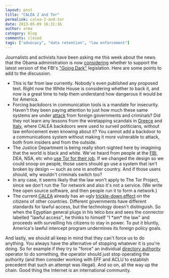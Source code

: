 ```yaml
---
layout: post
title: "CALEA 2 and Tor"
permalink: calea-2-and-tor
date: 2013-05-09 16:31:16
author: arma
category: blog
comments: closed
tags: ["advocacy", "data retention", "law enforcement"]
---
```


Journalists and activists have been asking me this week about the news that the Obama administration is now [considering](http://www.nytimes.com/2013/05/08/us/politics/obama-may-back-fbi-plan-to-wiretap-web-users.html) whether to support the latest version of the FBI's ["Going Dark"](https://www.eff.org/foia/foia-records-problems-electronic-surveillance) legislation. Here are some points to add to the discussion.

-   This is far from law currently. Nobody's even published any proposed text. Right now the White House is considering whether to back it, and now is a great time to help them understand how dangerous it would be for America.
-   Forcing backdoors in communication tools is a mandate for insecurity. Haven't they been paying attention to just how much these same systems are under [attack](http://googleblog.blogspot.com/2011/06/ensuring-your-information-is-safe.html) from foreign governments and criminals? Did they not learn any lessons from the wiretapping scandals in [Greece](http://en.wikipedia.org/wiki/Greek_wiretapping_case_2004%E2%80%932005) and [Italy](http://en.wikipedia.org/wiki/SISMI-Telecom_scandal), where CALEA backdoors were used to surveil politicians, without law enforcement even knowing about it? You cannot add a backdoor to a communications system without making it more vulnerable to attack, both from insiders and from the outside.
-   The Justice Department is being really short-sighted here by imagining that the world is black and white. We've heard from people at the [FBI](https://blog.torproject.org/blog/trip-report-october-fbi-conference), DEA, NSA, etc who [use Tor for their job](https://www.torproject.org/about/torusers.html.en#lawenforcement). If we changed the design so we could snoop on people, those users should go use a system that isn't broken by design — such as one in another country. And if those users should, why wouldn't criminals switch too?
-   In any case, it seems likely that the law won't apply to The Tor Project, since we don't run the Tor network and also it's not a service. (We write free open source software, and then people run it to form a network.)
-   The current [CALEA](http://en.wikipedia.org/wiki/Communications_Assistance_for_Law_Enforcement_Act) already has an ugly [trickle-down effect](https://blog.torproject.org/blog/trip-report-german-foreign-office) on the citizens of other countries. Different governments have different standards for lawful access, but the technology doesn't distinguish. So when the Egyptian general plugs in his telco box and sees the connector labelled "lawful access", he thinks to himself "I \*am\* the law" and proceeds with surveilling his citizens to stay in power. To put it bluntly, America's lawful intercept program undermines its foreign policy goals.

And lastly, we should all keep in mind that they can't force us to do anything. You always have the alternative of stopping whatever it is you're doing. So for example if they try to "force" an individual [directory authority](https://www.torproject.org/docs/faq#KeyManagement) operator to do something, the operator should just stop operating the authority (and then consider working with EFF and ACLU to establish precedent that such an attempt was illegal). And so on, all the way up the chain. Good thing the Internet is an international community.
